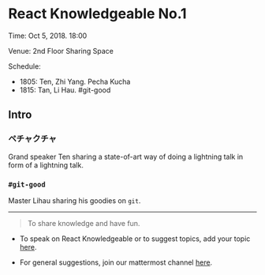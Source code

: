# React Knowledgeable No.1

Time: Oct 5, 2018. 18:00

Venue: 2nd Floor Sharing Space

Schedule:

- 1805: Ten, Zhi Yang. Pecha Kucha
- 1815: Tan, Li Hau. #git-good

## Intro

### ペチャクチャ

Grand speaker Ten sharing a state-of-art way of doing a lightning talk in form of a lightning talk.

### `#git-good`

Master Lihau sharing his goodies on `git`.

---

> To share knowledge and have fun.

- To speak on React Knowledgeable or to suggest topics, add your topic [here](../call-for-papers.md).

- For general suggestions, join our mattermost channel [here](https://mattermost.garenanow.com/sea/channels/react-knowledgeable).
